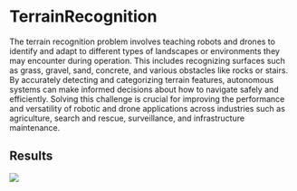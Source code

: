# TerrainRecognition

The terrain recognition problem involves teaching robots and drones to identify and adapt to different types of landscapes or environments they may encounter during operation. This includes recognizing surfaces such as grass, gravel, sand, concrete, and various obstacles like rocks or stairs. By accurately detecting and categorizing terrain features, autonomous systems can make informed decisions about how to navigate safely and efficiently. Solving this challenge is crucial for improving the performance and versatility of robotic and drone applications across industries such as agriculture, search and rescue, surveillance, and infrastructure maintenance.

## Results

![](https://i.ibb.co/zQSQSLq/terrain.png)
